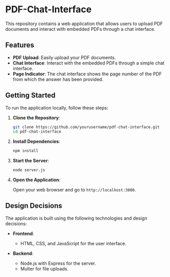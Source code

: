 # PDF-Chat-Interface

This repository contains a web application that allows users to upload PDF documents and interact with embedded PDFs through a chat interface. 

## Features

- **PDF Upload**: Easily upload your PDF documents.
- **Chat Interface**: Interact with the embedded PDFs through a simple chat interface.
- **Page Indicator**: The chat interface shows the page number of the PDF from which the answer has been provided.

## Getting Started

To run the application locally, follow these steps:

1. **Clone the Repository**:

    ```bash
    git clone https://github.com/yourusername/pdf-chat-interface.git
    cd pdf-chat-interface
    ```

2. **Install Dependencies**:

    ```bash
    npm install
    ```

3. **Start the Server**:

    ```bash
    node server.js
    ```

4. **Open the Application**:

    Open your web browser and go to `http://localhost:3000`.

## Design Decisions

The application is built using the following technologies and design decisions:

- **Frontend**:
  - HTML, CSS, and JavaScript for the user interface.
  
- **Backend**:
  - Node.js with Express for the server.
  - Multer for file uploads.
